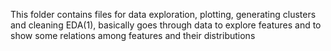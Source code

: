 This folder contains files for data exploration, plotting, generating clusters and cleaning
EDA(1), basically goes through data to explore features and to show some relations among features and their distributions
